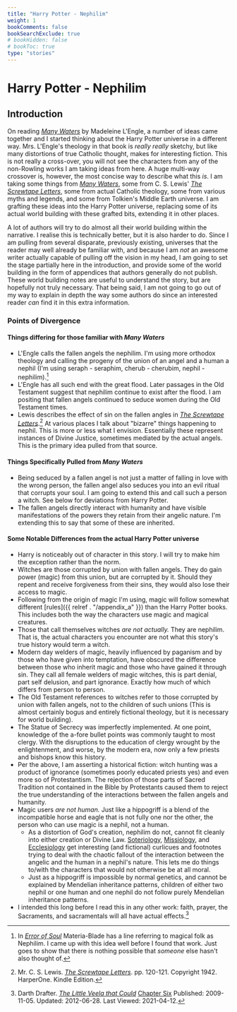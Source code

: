 ```yaml
---
title: "Harry Potter - Nephilim"
weight: 1
bookComments: false
bookSearchExclude: true
# bookHidden: false
# bookToc: true
type: "stories"
---
```


# Harry Potter - Nephilim

## Introduction

On reading _[Many Waters][MW]_ by Madeleine L'Engle, a number of ideas came
together and I started thinking about the Harry Potter universe in a different
way.  Mrs. L'Engle's theology in that book is *really really* sketchy, but like
many distortions of true Catholic thought, makes for interesting fiction.  This
is not really a cross-over, you will not see the characters from any of the
non-Rowling works I am taking ideas from here.  A huge multi-way crossover is,
however, the most concise way to describe what this *is*.  I am taking some
things from _[Many Waters][MW2]_, some from C. S. Lewis' _[The Screwtape
Letters][TSL]_, some from actual Catholic theology, some from various myths and
legends, and some from Tolkien's Middle Earth universe.  I am grafting these
ideas into the Harry Potter universe, replacing some of its actual world
building with these grafted bits, extending it in other places.  

A lot of authors will try to do almost all their world building within the
narrative.  I realise this is technically better, but it is also harder to do.
Since I am pulling from several disparate, previously existing, universes that
the reader may well already be familiar with, and because I am *not* an awesome
writer actually capable of pulling off the vision in my head, I am going to set
the stage partially here in the introduction, and provide some of the world
building in the form of appendices that authors generally do not publish.  These
world building notes are useful to understand the story, but are hopefully not
truly necessary.  That being said, I am not going to go out of my way to explain
in depth the way some authors do since an interested reader *can* find it in
this extra information. 

### Points of Divergence 

#### Things differing for those familiar with _Many Waters_

* L'Engle calls the fallen angels the nephilim.  I'm using more orthodox
  theology and calling the progeny of the union of an angel and a human a nephil
  (I'm using seraph - seraphim, cherub - cherubim, nephil -
  nephilim).[^211201-1] 
* L'Engle has all such end with the great flood.  Later passages in the Old
  Testament suggest that nephilim continue to exist after the flood.  I am
  positing that fallen angels continued to seduce women during the Old Testament
  times. 
* Lewis describes the effect of sin on the fallen angles in _[The Screwtape
  Letters][TSL2]_.[^210408-1]  At various places I talk about "bizarre" things
  happening to nephil.  This is more or less what I envision.  Essentially these
  represent instances of Divine Justice, sometimes mediated by the actual
  angels.  This is the primary idea pulled from that source.

#### Things Specifically Pulled from _Many Waters_

* Being seduced by a fallen angel is not just a matter of falling in love with
  the wrong person, the fallen angel also seduces you into an evil ritual that
  corrupts your soul. I am going to extend this and call such a person a witch.
  See below for deviations from Harry Potter. 
* The fallen angels directly interact with humanity and have visible
  manifestations of the powers they retain from their angelic nature.  I'm
  extending this to say that some of these are inherited. 

#### Some Notable Differences from the actual Harry Potter universe

* Harry is noticeably out of
  character in this story.  I will try to make him the exception rather than the
  norm.
* Witches are those corrupted by union with fallen angels.  They do gain power
  (magic) from this union, but are corrupted by it.  Should they repent and
  receive forgiveness from their sins, they would also lose their access to
  magic. 
* Following from the origin of magic I'm using, magic will follow somewhat
  different [rules]({{ relref . "/appendix_a" }}) than the Harry Potter books.
  This includes both the way the characters use magic and magical creatures.
* Those that call themselves witches *are not actually.*  They are nephilim.
  That is, the actual characters you encounter are not what this story's true
  history would term a witch.  
* Modern day welders of magic, heavily influenced by paganism and by those who
  have given into temptation, have obscured the difference between those who
  inherit magic and those who have gained it through sin. They call all female
  welders of magic witches, this is part denial, part self delusion, and part
  ignorance. Exactly how much of which differs from person to person. 
* The Old Testament references to witches refer to those corrupted by union with
  fallen angels, not to the children of such unions (This is almost certainly
  bogus and entirely fictional theology, but it is necessary for world
  building).
* The Statue of Secrecy was imperfectly implemented.  At one point, knowledge of
  the a-fore bullet points was commonly taught to most clergy.  With the
  disruptions to the education of clergy wrought by the enlightenment, and
  worse, by the modern era, now only a few priests and bishops know this
  history.
* Per the above, I am asserting a historical fiction: witch hunting was a
  product of ignorance (sometimes poorly educated priests yes) and even more so
  of Protestantism.  The rejection of those parts of Sacred Tradition not
  contained in the Bible by Protestants caused them to reject the true
  understanding of the interactions between the fallen angels and humanity. 
* Magic users *are not human.*  Just like a hippogriff is a blend of the
  incompatible horse and eagle that is not fully one nor the other, the person
  who can use magic is a nephil, not a human. 
   * As a distortion of God's creation, nephilim do not, cannot fit cleanly into
     either creation or Divine Law. [Soteriology][WP1], [Missiology][WP2], and
     [Ecclesiology][WP3] get interesting (and fictional) curlicues and footnotes
     trying to deal with the chaotic fallout of the interaction between the
     angelic and the human in a nephil's nature.  This lets me do things to/with
     the characters that would not otherwise be at all moral. 
   * Just as a hippogriff is impossible by normal genetics, and cannot be
     explained by Mendelian inheritance patterns, children of either two nephil
     or one human and one nephil do not follow purely Mendelian inheritance
     patterns. 
* I intended this long before I read this in any other work: faith, prayer, the
  Sacraments, and sacramentals will all have actual effects.[^210412-5]


[MW]: <https://en.wikipedia.org/wiki/Many_Waters>

[MW2]: <https://en.wikipedia.org/wiki/Many_Waters>

[TSL]: <https://archive.org/details/in.ernet.dli.2015.86985>

[TSL2]: <https://archive.org/details/in.ernet.dli.2015.86985>

[TSL3]: <https://archive.org/details/in.ernet.dli.2015.86985>

[WP1]: <https://en.wikipedia.org/wiki/Soteriology>

[WP2]: <https://en.wikipedia.org/wiki/Missiology>

[WP3]: <https://en.wikipedia.org/wiki/Ecclesiology>

[^211201-1]: In _[Error of Soul](https://www.fanfiction.net/s/8490518)_
    Materia-Blade has a line referring to magical folk as Nephilim.  I came up
    with this idea well before I found that work.  Just goes to show that there
    is nothing possible that *someone* else hasn't also thought of. 

[^210408-1]: Mr. C. S. Lewis. _[The Screwtape Letters][TSL3]_. pp. 120-121.
  Copyright 1942. HarperOne. Kindle Edition.

[^210412-5]: Darth Drafter.
    _[The Little Veela that Could](https://www.fanfiction.net/s/5490079)_
    [Chapter Six](https://www.fanfiction.net/s/5490079/7/The-Little-Veela-that-Could)
    Published: 2009-11-05. Updated: 2012-06-28. Last Viewed: 2021-04-12.

